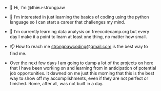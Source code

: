 - 👋 Hi, I’m @thieu-strongpaw
- 👀 I’m interested in just learning the basics of coding using the python language so I can start a career that challenges my mind.
- 🌱 I’m currently learning data analysis on freecodecamp.org but every day I make it a point to learn at least one thing, no matter how small.
- 📫 How to reach me strongpawcoding@gmail.com is the best way to find me.

- Over the next few days I am going to dump a lot of the projects on here that I have been working on and learning from in anticipation of potential job opportunities. It dawned on me just this morning that this is the best way to show off my accomplishments, even if they are not perfect or finished. Rome, after all, was not built in a day. 

<!---
thieu-strongpaw/thieu-strongpaw is a ✨ special ✨ repository because its `README.md` (this file) appears on your GitHub profile.
You can click the Preview link to take a look at your changes.
--->
